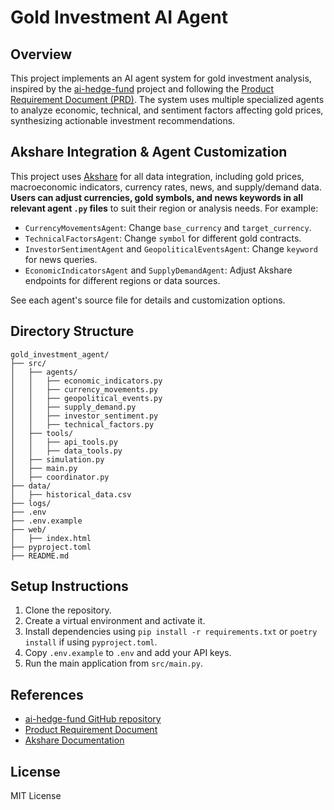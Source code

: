# Gold Investment AI Agent

## Overview
This project implements an AI agent system for gold investment analysis, inspired by the [ai-hedge-fund](https://github.com/virattt/ai-hedge-fund) project and following the [Product Requirement Document (PRD)](../Gold%20Investment%20AI%20Agent%20PRD.markdown). The system uses multiple specialized agents to analyze economic, technical, and sentiment factors affecting gold prices, synthesizing actionable investment recommendations.

## Akshare Integration & Agent Customization
This project uses [Akshare](https://akshare.akfamily.xyz/tutorial.html) for all data integration, including gold prices, macroeconomic indicators, currency rates, news, and supply/demand data. **Users can adjust currencies, gold symbols, and news keywords in all relevant agent `.py` files** to suit their region or analysis needs. For example:
- `CurrencyMovementsAgent`: Change `base_currency` and `target_currency`.
- `TechnicalFactorsAgent`: Change `symbol` for different gold contracts.
- `InvestorSentimentAgent` and `GeopoliticalEventsAgent`: Change `keyword` for news queries.
- `EconomicIndicatorsAgent` and `SupplyDemandAgent`: Adjust Akshare endpoints for different regions or data sources.

See each agent's source file for details and customization options.

## Directory Structure
```
gold_investment_agent/
├── src/
│   ├── agents/
│   │   ├── economic_indicators.py
│   │   ├── currency_movements.py
│   │   ├── geopolitical_events.py
│   │   ├── supply_demand.py
│   │   ├── investor_sentiment.py
│   │   ├── technical_factors.py
│   ├── tools/
│   │   ├── api_tools.py
│   │   ├── data_tools.py
│   ├── simulation.py
│   ├── main.py
│   ├── coordinator.py
├── data/
│   ├── historical_data.csv
├── logs/
├── .env
├── .env.example
├── web/
│   ├── index.html
├── pyproject.toml
├── README.md
```

## Setup Instructions
1. Clone the repository.
2. Create a virtual environment and activate it.
3. Install dependencies using `pip install -r requirements.txt` or `poetry install` if using `pyproject.toml`.
4. Copy `.env.example` to `.env` and add your API keys.
5. Run the main application from `src/main.py`.

## References
- [ai-hedge-fund GitHub repository](https://github.com/virattt/ai-hedge-fund)
- [Product Requirement Document](../Gold%20Investment%20AI%20Agent%20PRD.markdown)
- [Akshare Documentation](https://akshare.akfamily.xyz/tutorial.html)

## License
MIT License 